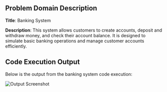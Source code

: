 ## Problem Domain Description

**Title**: Banking System

**Description**: This system allows customers to create accounts, deposit and withdraw money, and check their account balance. It is designed to simulate basic banking operations and manage customer accounts efficiently.
## Code Execution Output
Below is the output from the banking system code execution:

![Output Screenshot](images/system_output.png.png)
